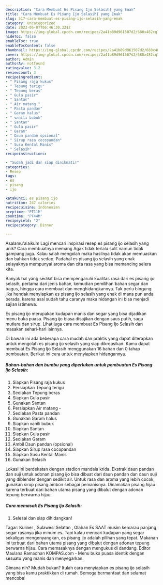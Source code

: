 ```yaml
---
description: "Cara Membuat Es Pisang Ijo Selasih{ yang Enak"
title: "Cara Membuat Es Pisang Ijo Selasih{ yang Enak"
slug: 517-cara-membuat-es-pisang-ijo-selasih-yang-enak
category: Uncategorized
date: 2023-06-07T06:46:30.321Z
image: https://img-global.cpcdn.com/recipes/2a41b89d961507d2/680x482cq70/es-pisang-ijo-selasih-foto-resep-utama.jpg
hideToc: false
enableToc: true
enableTocContent: false
thumbnail: https://img-global.cpcdn.com/recipes/2a41b89d961507d2/680x482cq70/es-pisang-ijo-selasih-foto-resep-utama.jpg
cover: https://img-global.cpcdn.com/recipes/2a41b89d961507d2/680x482cq70/es-pisang-ijo-selasih-foto-resep-utama.jpg
author: Admin
authorAv: notfound
ratingvalue: 3.2
reviewcount: 3
recipeingredient:
- " Pisang raja kukus"
- " Tepung terigu"
- " Tepung beras"
- " Gula pasir"
- " Santan"
- " Air matang "
- " Pasta pandan"
- " Garam halus"
- " vanili bubuk"
- " Santan"
- " Gula pasir"
- " Garam"
- " Daun pandan opsional"
- " Sirup rasa cocopandan"
- " Susu Kental Manis"
- " Selasih"
recipeinstructions:

- "Sudah jadi dan siap dinikmati!"
categories:
- Resep
tags:
- es
- pisang
- ijo

katakunci: es pisang ijo 
nutrition: 247 calories
recipecuisine: Indonesian
preptime: "PT11M"
cooktime: "PT44M"
recipeyield: "2"
recipecategory: Dinner

---
```



Asalamu'alaikum Lagi mencari inspirasi resep es pisang ijo selasih yang unik? Cara membuatnya memang Agak tidak terlalu sulit namun tidak gampang juga. Kalau salah mengolah maka hasilnya tidak akan memuaskan dan bahkan tidak sedap. Padahal es pisang ijo selasih yang enak selayaknya mempunyai aroma dan cita rasa yang bisa memancing selera kita.


Banyak hal yang sedikit bisa mempengaruhi kualitas rasa dari es pisang ijo selasih, pertama dari jenis bahan, kemudian pemilihan bahan segar dan bagus, hingga cara membuat dan menghidangkannya. Tak perlu bingung jika hendak menyiapkan es pisang ijo selasih yang enak di mana pun anda berada, karena asal sudah tahu caranya maka hidangan ini bisa menjadi sajian istimewa.

Es pisang ijo merupakan kudapan manis dan segar yang bisa dijadikan menu buka puasa. Pisang ijo biasa disajikan dengan saus putih, sagu mutiara dan sirup. Lihat juga cara membuat Es Pisang Ijo Selasih dan masakan sehari-hari lainnya.


Di bawah ini ada beberapa cara mudah dan praktis yang dapat diterapkan untuk mengolah es pisang ijo selasih yang siap dikreasikan. Kamu dapat membuat Es Pisang Ijo Selasih menggunakan 16 bahan dan 0 tahap pembuatan. Berikut ini cara untuk menyiapkan hidangannya.

<!--inarticleads1-->

##### Bahan-bahan dan bumbu yang diperlukan untuk pembuatan Es Pisang Ijo Selasih:

1. Siapkan  Pisang raja kukus
1. Persiapkan  Tepung terigu
1. Sediakan  Tepung beras
1. Siapkan  Gula pasir
1. Gunakan  Santan
1. Persiapkan  Air matang -
1. Sediakan  Pasta pandan
1. Gunakan  Garam halus
1. Siapkan  vanili bubuk
1. Siapkan  Santan
1. Siapkan  Gula pasir
1. Sediakan  Garam
1. Ambil  Daun pandan (opsional)
1. Siapkan  Sirup rasa cocopandan
1. Siapkan  Susu Kental Manis
1. Gunakan  Selasih


Lokasi ini berdekatan dengan stadion mandala krida. Ekstrak daun pandan dan suji untuk adonan pisang ijo bisa dibuat dari daun pandan dan daun suji yang diblender dengan sedikit air. Untuk rasa dan aroma yang lebih cocok, gunakan sirop pisang ambon sebagai pemanisnya. Dinamakan pisang hijau karena terbuat dari bahan utama pisang yang dibalut dengan adonan tepung berwarna hijau. 

<!--inarticleads2-->

##### Cara memasak Es Pisang Ijo Selasih:


1. Selesai dan siap dihidangkan!

Tagar: Kuliner , Sulawesi Selatan , Olahan Es SAAT musim kemarau panjang, segar rasanya jika minum es. Tapi kalau mencari kudapan yang segar sekaligus mengenyangkan, es pisang ijo adalah pilihan yang tepat. Makanan ini terbuat dari bahan utama pisang yang dibalut dengan adonan tepung berwarna hijau. Cara memasaknya dengan mengukus di dandang. Editor Maulana Ramadhan KOMPAS.com - Menu buka puasa identik dengan sesuatu yang manis dan menyegarkan. 

Gimana nih? Mudah bukan? Itulah cara menyiapkan es pisang ijo selasih yang bisa kamu praktikkan di rumah. Semoga bermanfaat dan selamat mencoba!
